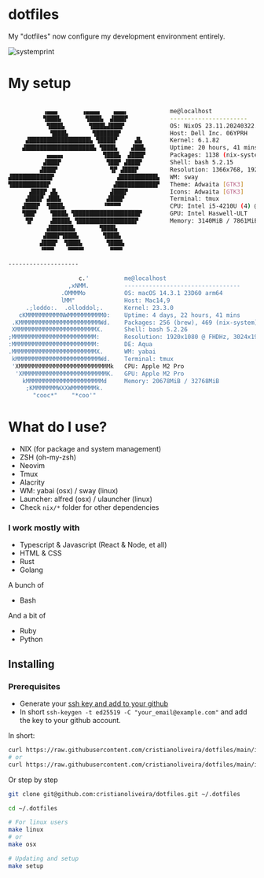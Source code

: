 # dotfiles

My "dotfiles" now configure my development environment entirely.

![systemprint](https://github.com/cristianoliveira/dotfiles/assets/3959744/808ecffc-f4b3-426a-ab1c-fa589ee702fd)

# My setup

```bash

          ▗▄▄▄       ▗▄▄▄▄    ▄▄▄▖            me@localhost
          ▜███▙       ▜███▙  ▟███▛            ----------------------
           ▜███▙       ▜███▙▟███▛             OS: NixOS 23.11.20240322.56528ee (Tapir) x86_64
            ▜███▙       ▜██████▛              Host: Dell Inc. 06YPRH
     ▟█████████████████▙ ▜████▛     ▟▙        Kernel: 6.1.82
    ▟███████████████████▙ ▜███▙    ▟██▙       Uptime: 20 hours, 41 mins
           ▄▄▄▄▖           ▜███▙  ▟███▛       Packages: 1138 (nix-system), 511 (nix-user)
          ▟███▛             ▜██▛ ▟███▛        Shell: bash 5.2.15
         ▟███▛               ▜▛ ▟███▛         Resolution: 1366x768, 1920x1080
▟███████████▛                  ▟██████████▙   WM: sway
▜██████████▛                  ▟███████████▛   Theme: Adwaita [GTK3]
      ▟███▛ ▟▙               ▟███▛            Icons: Adwaita [GTK3]
     ▟███▛ ▟██▙             ▟███▛             Terminal: tmux
    ▟███▛  ▜███▙           ▝▀▀▀▀              CPU: Intel i5-4210U (4) @ 2.700GHz
    ▜██▛    ▜███▙ ▜██████████████████▛        GPU: Intel Haswell-ULT
     ▜▛     ▟████▙ ▜████████████████▛         Memory: 3140MiB / 7861MiB
           ▟██████▙       ▜███▙
          ▟███▛▜███▙       ▜███▙
         ▟███▛  ▜███▙       ▜███▙
         ▝▀▀▀    ▀▀▀▀▘       ▀▀▀▘

--------------------

                    c.'          me@localhost
                 ,xNMM.          ---------------------------------
               .OMMMMo           OS: macOS 14.3.1 23D60 arm64
               lMM"              Host: Mac14,9
     .;loddo:.  .olloddol;.      Kernel: 23.3.0
   cKMMMMMMMMMMNWMMMMMMMMMM0:    Uptime: 4 days, 22 hours, 41 mins
 .KMMMMMMMMMMMMMMMMMMMMMMMWd.    Packages: 256 (brew), 469 (nix-system)
 XMMMMMMMMMMMMMMMMMMMMMMMX.      Shell: bash 5.2.26
;MMMMMMMMMMMMMMMMMMMMMMMM:       Resolution: 1920x1080 @ FHDHz, 3024x1964
:MMMMMMMMMMMMMMMMMMMMMMMM:       DE: Aqua
.MMMMMMMMMMMMMMMMMMMMMMMMX.      WM: yabai
 kMMMMMMMMMMMMMMMMMMMMMMMMWd.    Terminal: tmux
 'XMMMMMMMMMMMMMMMMMMMMMMMMMMk   CPU: Apple M2 Pro
  'XMMMMMMMMMMMMMMMMMMMMMMMMK.   GPU: Apple M2 Pro
    kMMMMMMMMMMMMMMMMMMMMMMd     Memory: 20678MiB / 32768MiB
     ;KMMMMMMMWXXWMMMMMMMk.
       "cooc*"    "*coo'"
```

# What do I use?

  - NIX (for package and system management)
  - ZSH (oh-my-zsh)
  - Neovim
  - Tmux
  - Alacrity
  - WM: yabai (osx) / sway (linux)
  - Launcher: alfred (osx) / ulauncher (linux)
  - Check `nix/*` folder for other dependencies

### I work mostly with

  - Typescript & Javascript (React & Node, et all)
  - HTML & CSS
  - Rust
  - Golang

  A bunch of 

  - Bash

  And a bit of

  - Ruby
  - Python

## Installing

### Prerequisites

 - Generate your [ssh key and add to your github](https://docs.github.com/en/authentication/connecting-to-github-with-ssh/generating-a-new-ssh-key-and-adding-it-to-the-ssh-agent)
 - In short `ssh-keygen -t ed25519 -C "your_email@example.com"` and add the key to your github account.

In short:
```bash
curl https://raw.githubusercontent.com/cristianoliveira/dotfiles/main/install.sh | bash -s - osx
# or
curl https://raw.githubusercontent.com/cristianoliveira/dotfiles/main/install.sh | bash -s - linux
```

Or step by step

```bash
git clone git@github.com:cristianoliveira/dotfiles.git ~/.dotfiles

cd ~/.dotfiles

# For linux users
make linux
# or
make osx

# Updating and setup
make setup
```
